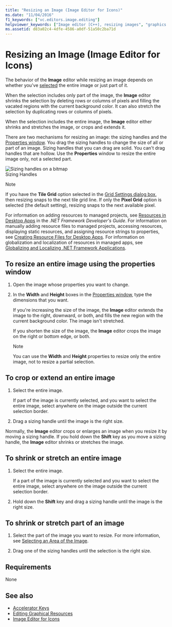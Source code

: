 ```yaml
---
title: "Resizing an Image (Image Editor for Icons)"
ms.date: "11/04/2016"
f1_keywords: ["vc.editors.image.editing"]
helpviewer_keywords: ["Image editor [C++], resizing images", "graphics [C++], resizing", "images [C++], resizing", "resizing images", "size [C++], images", "images [C++], cropping", "images [C++], extending", "Image editor [C++], cropping or extending images", "Image editor [C++], shrinking and stretching images", "images [C++], stretching", "images [C++], shrinking", "bitmaps [C++], shrinking", "bitmaps [C++], stretching"]
ms.assetid: d83a02c4-4dfe-4586-a0df-51a50c2ba71d
---
```

# Resizing an Image (Image Editor for Icons)

The behavior of the **Image** editor while resizing an image depends on whether you've [selected](../windows/selecting-an-area-of-an-image-image-editor-for-icons.md) the entire image or just part of it.

When the selection includes only part of the image, the **Image** editor shrinks the selection by deleting rows or columns of pixels and filling the vacated regions with the current background color. It can also stretch the selection by duplicating rows or columns of pixels.

When the selection includes the entire image, the **Image** editor either shrinks and stretches the image, or crops and extends it.

There are two mechanisms for resizing an image: the sizing handles and the [Properties window](/visualstudio/ide/reference/properties-window). You drag the sizing handles to change the size of all or part of an image. Sizing handles that you can drag are solid. You can't drag handles that are hollow. Use the **Properties** window to resize the entire image only, not a selected part.

![Sizing handles on a bitmap](../mfc/media/vcimageeditorsizinghandles.gif "vcImageEditorSizingHandles")<br/>
Sizing Handles

> [!NOTE]
> If you have the **Tile Grid** option selected in the [Grid Settings dialog box](../windows/grid-settings-dialog-box-image-editor-for-icons.md), then resizing snaps to the next tile grid line. If only the **Pixel Grid** option is selected (the default setting), resizing snaps to the next available pixel.

For information on adding resources to managed projects, see [Resources in Desktop Apps](/dotnet/framework/resources/index) in the *.NET Framework Developer's Guide*. For information on manually adding resource files to managed projects, accessing resources, displaying static resources, and assigning resource strings to properties, see [Creating Resource Files for Desktop Apps](/dotnet/framework/resources/creating-resource-files-for-desktop-apps). For information on globalization and localization of resources in managed apps, see [Globalizing and Localizing .NET Framework Applications](/dotnet/standard/globalization-localization/index).

## To resize an entire image using the properties window

1. Open the image whose properties you want to change.

1. In the **Width** and **Height** boxes in the [Properties window](/visualstudio/ide/reference/properties-window), type the dimensions that you want.

   If you're increasing the size of the image, the **Image** editor extends the image to the right, downward, or both, and fills the new region with the current background color. The image isn't stretched.

   If you shorten the size of the image, the **Image** editor crops the image on the right or bottom edge, or both.

   > [!NOTE]
   > You can use the **Width** and **Height** properties to resize only the entire image, not to resize a partial selection.

## To crop or extend an entire image

1. Select the entire image.

   If part of the image is currently selected, and you want to select the entire image, select anywhere on the image outside the current selection border.

1. Drag a sizing handle until the image is the right size.

Normally, the **Image** editor crops or enlarges an image when you resize it by moving a sizing handle. If you hold down the **Shift** key as you move a sizing handle, the **Image** editor shrinks or stretches the image.

## To shrink or stretch an entire image

1. Select the entire image.

   If a part of the image is currently selected and you want to select the entire image, select anywhere on the image outside the current selection border.

1. Hold down the **Shift** key and drag a sizing handle until the image is the right size.

## To shrink or stretch part of an image

1. Select the part of the image you want to resize. For more information, see [Selecting an Area of the Image](../windows/selecting-an-area-of-an-image-image-editor-for-icons.md).

1. Drag one of the sizing handles until the selection is the right size.

## Requirements

None

## See also

- [Accelerator Keys](../windows/accelerator-keys-image-editor-for-icons.md)
- [Editing Graphical Resources](../windows/editing-graphical-resources-image-editor-for-icons.md)
- [Image Editor for Icons](../windows/image-editor-for-icons.md)
